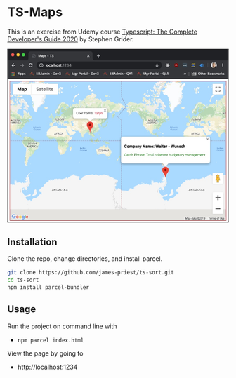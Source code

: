 # TS-Maps

This is an exercise from Udemy course [Typescript: The Complete Developer's Guide 2020](https://www.udemy.com/course/typescript-the-complete-developers-guide/) by Stephen Grider.

![screenshot](img/screenshot.jpg)

## Installation

Clone the repo, change directories, and install parcel.

```bash
git clone https://github.com/james-priest/ts-sort.git
cd ts-sort
npm install parcel-bundler
```

## Usage

Run the project on command line with

- `npm parcel index.html`

View the page by going to

- http://localhost:1234